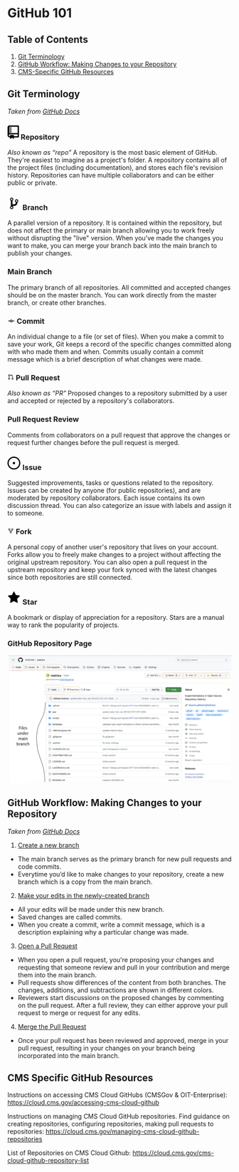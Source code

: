 # GitHub 101

## Table of Contents
1. [Git Terminology](##Git-Terminology)
2. [GitHub Workflow: Making Changes to your Repository](##GitHub-Workflow:-Making-Changes-to-your-Repository)
3. [CMS-Specific GitHub Resources](##CMS-Specific-GitHub-Resources)

## Git Terminology
*Taken from [GitHub Docs](https://docs.github.com/en/get-started/quickstart/github-glossary)*

### ![repository](../assets/github101/repo_icon.png?raw=true) Repository 
*Also known as “repo”*
A repository is the most basic element of GitHub. They're easiest to imagine as a
project's folder. A repository contains all of the project files (including documentation),
and stores each file's revision history. Repositories can have multiple collaborators and can be either public or private.

### ![branch](../assets/github101/branch_icon.png?raw=true) Branch
A parallel version of a repository. It is contained within the repository, but does not affect the primary or main branch allowing you to work freely without disrupting the "live" version. When you've made the changes you want to make, you can merge your branch back into the main branch to publish your changes.

### Main Branch
The primary branch of all repositories. All committed and accepted changes should be on the master branch. You can work directly from the master branch, or create other branches.

### ![commit](../assets/github101/commit_icon.png?raw=true) Commit
An individual change to a file (or set of files). When you make a commit to save your work, Git keeps a record of the specific changes committed along with who made them and when. Commits usually contain a commit message which is a brief description of what changes were made.

### ![pull request](../assets/github101/pull_request_icon.png?raw=true) Pull Request
*Also known as “PR”*
Proposed changes to a repository submitted by a user and accepted or rejected by a repository's collaborators.

### Pull Request Review
Comments from collaborators on a pull request that approve the changes or request further changes before the pull request is merged.

### ![issue](../assets/github101/issue_icon.png?raw=true) Issue
Suggested improvements, tasks or questions related to the repository. Issues can be created by anyone (for public repositories), and are moderated by repository collaborators. Each issue contains its own discussion thread. You can also categorize an issue with labels and assign it to someone.

### ![fork](../assets/github101/fork_icon.png?raw=true) Fork
A personal copy of another user's repository that lives on your account. Forks allow you to freely make changes to a project without affecting the original upstream repository. You can also open a pull request in the upstream repository and keep your fork synced with the latest changes since both repositories are still connected.

### ![star](../assets/github101/star_icon.png?raw=true) Star
A bookmark or display of appreciation for a repository. Stars are a manual way to rank the popularity of projects.

### GitHub Repository Page
![repository](../assets/github101/github_repository_page.png)

## GitHub Workflow: Making Changes to your Repository
*Taken from [GitHub Docs](https://docs.github.com/en/get-started/quickstart/hello-world)*


1. [Create a new branch](https://docs.github.com/en/get-started/start-your-journey/hello-world#creating-a-branch)
- The main branch serves as the primary branch for new pull requests and code commits.
- Everytime you’d like to make changes to your repository, create a new branch which is a copy from the main branch.

2. [Make your edits in the newly-created branch](https://docs.github.com/en/get-started/start-your-journey/hello-world#making-and-committing-changes)
- All your edits will be made under this new branch.
- Saved changes are called commits. 
- When you create a commit, write a commit message, which is a description explaining why a particular change was made.

3. [Open a Pull Request](https://docs.github.com/en/get-started/start-your-journey/hello-world#opening-a-pull-request)
- When you open a pull request, you're proposing your changes and requesting that someone review and pull in your contribution and merge them into the main branch. 
- Pull requests show differences of the content from both branches. The changes, additions, and subtractions are shown in different colors.
- Reviewers start discussions on the proposed changes by commenting on the pull request. After a full review, they can either approve your pull request to merge or request for any edits.

4. [Merge the Pull Request](https://docs.github.com/en/get-started/start-your-journey/hello-world#merging-your-pull-request)
- Once your pull request has been reviewed and approved, merge in your pull request, resulting in your changes on your branch being incorporated into the main branch.

## CMS Specific GitHub Resources

Instructions on accessing CMS Cloud GitHubs (CMSGov & OIT-Enterprise):
https://cloud.cms.gov/accessing-cms-cloud-github

Instructions on managing CMS Cloud GitHub repositories. Find guidance on creating repositories, configuring repositories, making pull requests to repositories:
https://cloud.cms.gov/managing-cms-cloud-github-repositories 

List of Repositories on CMS Cloud Github:
https://cloud.cms.gov/cms-cloud-github-repository-list